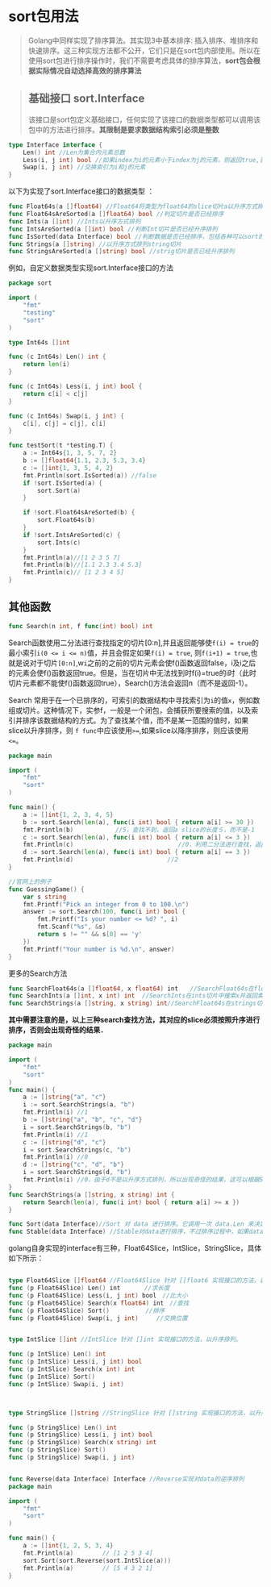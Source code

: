 # sort包用法
> Golang中同样实现了排序算法。其实现3中基本排序: 插入排序、堆排序和快速排序。这三种实现方法都不公开，它们只是在sort包内部使用。所以在使用sort包进行排序操作时，我们不需要考虑具体的排序算法，**sort包会根据实际情况自动选择高效的排序算法**

> ## 基础接口 sort.Interface
> 该接口是sort包定义基础接口，任何实现了该接口的数据类型都可以调用该包中的方法进行排序。**其限制是要求数据结构索引必须是整数**
> 
```go
type Interface interface {
    Len() int //Len为集合内元素总数
    Less(i, j int) bool //如果index为i的元素小于index为j的元素，则返回true,否则返回 false
    Swap(i, j int) //交换索引为i和j的元素
}
```
以下为实现了sort.Interface接口的数据类型 ：

```go
func Float64s(a []float64) //Float64将类型为float64的slice切片a以升序方式排序
func Float64sAreSorted(a []float64) bool //判定切片是否已经排序
func Ints(a []int) //Ints以升序方式排列
func IntsAreSorted(a []int) bool //判断Int切片是否已经升序排列
func IsSorted(data Interface) bool //判断数据是否已经排序，包括各种可以sort的数据类型
func Strings(a []string) //以升序方式排列string切片
func StringsAreSorted(a []string) bool //strig切片是否已经升序排列
```

例如，自定义数据类型实现sort.Interface接口的方法

```go
package sort

import (
    "fmt"
    "testing"
    "sort"
)

type Int64s []int

func (c Int64s) Len() int {
    return len(i)
}

func (c Int64s) Less(i, j int) bool {
    return c[i] < c[j]
}

func (c Int64s) Swap(i, j int) {
    c[i], c[j] = c[j], c[i]
}

func testSort(t *testing.T) {
    a := Int64s{1, 3, 5, 7, 2}
    b := []float64{1.1, 2.3, 5.3, 3.4}
    c := []int{1, 3, 5, 4, 2}
    fmt.Println(sort.IsSorted(a)) //false
    if !sort.IsSorted(a) {
        sort.Sort(a) 
    }

    if !sort.Float64sAreSorted(b) {
        sort.Float64s(b)
    }
    if !sort.IntsAreSorted(c) {
        sort.Ints(c)
    }
    fmt.Println(a)//[1 2 3 5 7]
    fmt.Println(b)//[1.1 2.3 3.4 5.3]
    fmt.Println(c)// [1 2 3 4 5]
}
```

## 其他函数

```go
func Search(n int, f func(int) bool) int
```
Search函数使用二分法进行查找指定的切片[0:n],并且返回能够使`f(i) = true`的最小索引`i(0 <= i <= n)`值，并且会假定如果`f(i) = true`, 则`f(i+1) = true`,也就是说对于切片`[0:n]`,w`i`之前的之前的切片元素会使f()函数返回false，i及i之后的元素会使f()函数返回true。但是，当在切片中无法找到时f(i)=true的i时（此时切片元素都不能使f()函数返回true），Search()方法会返回n（而不是返回-1）。

Search 常用于在一个已排序的，可索引的数据结构中寻找索引为`i`的值`x`，例如数组或切片。这种情况下，实参f，一般是一个闭包，会捕获所要搜索的值，以及索引并排序该数据结构的方式。为了查找某个值，而不是某一范围的值时，如果slice以升序排序，则 `f func`中应该使用`>=`,如果slice以降序排序，则应该使用`<=`。

```go
package main

import (
    "fmt"
    "sort"
)

func main() {
    a := []int{1, 2, 3, 4, 5}
    b := sort.Search(len(a), func(i int) bool { return a[i] >= 30 })
    fmt.Println(b)　　　　　　　//5，查找不到，返回a slice的长度５，而不是-1
    c := sort.Search(len(a), func(i int) bool { return a[i] <= 3 })
    fmt.Println(c)                             //0，利用二分法进行查找，返回符合条件的最左边数值的index，即为０
    d := sort.Search(len(a), func(i int) bool { return a[i] == 3 })
    fmt.Println(d)                          //2　　　
}

//官网上的例子
func GuessingGame() {
    var s string
    fmt.Printf("Pick an integer from 0 to 100.\n")
    answer := sort.Search(100, func(i int) bool {
        fmt.Printf("Is your number <= %d? ", i)
        fmt.Scanf("%s", &s)
        return s != "" && s[0] == 'y'
    })
    fmt.Printf("Your number is %d.\n", answer)
}
```

更多的Search方法

```go
func SearchFloat64s(a []float64, x float64) int　　//SearchFloat64s在float64s切片中搜索x并返回索引如Search函数所述,返回可以插入x值的索引位置。如果x不存在，返回数组a的长度切片必须以升序排列
func SearchInts(a []int, x int) int  //SearchInts在ints切片中搜索x并返回索引如Search函数所述，返回可以插入x值的索引位置。如果x不存在，返回数组a的长度切片必须以升序排列
func SearchStrings(a []string, x string) int//SearchFloat64s在strings切片中搜索x并返回索引如Search函数所述，返回可以插入x值的索引位置。如果x不存在，返回数组a的长度切片必须以升序排列
```
**其中需要注意的是，以上三种search查找方法，其对应的slice必须按照升序进行排序，否则会出现奇怪的结果．**

```go
package main

import (
    "fmt"
    "sort"
)
func main() {
    a := []string{"a", "c"}
    i := sort.SearchStrings(a, "b")
    fmt.Println(i) //1
    b := []string{"a", "b", "c", "d"}
    i = sort.SearchStrings(b, "b")
    fmt.Println(i) //1
    c := []string{"d", "c"}
    i = sort.SearchStrings(c, "b")
    fmt.Println(i) //0
    d := []string{"c", "d", "b"}
    i = sort.SearchStrings(d, "b")
    fmt.Println(i) //0，由于d不是以升序方式排列，所以出现奇怪的结果，这可以根据SearchStrings的定义进行解释．见下方．
}
func SearchStrings(a []string, x string) int {
    return Search(len(a), func(i int) bool { return a[i] >= x })
}
```

```go
func Sort(data Interface)//Sort 对 data 进行排序。它调用一次 data.Len 来决定排序的长度 n，调用 data.Less 和 data.Swap 的开销为O(n*log(n))。此排序为不稳定排序。他根据不同形式决定使用不同的排序方式（插入排序，堆排序，快排）
func Stable(data Interface) //Stable对data进行排序，不过排序过程中，如果data中存在相等的元素，则他们原来的顺序不会改变，即如果有两个相等元素num,他们的初始index分别为i和j，并且i<j，则利用Stable对data进行排序后，i依然小于ｊ．直接利用sort进行排序则不能够保证这一点．
```

golang自身实现的interface有三种，Float64Slice，IntSlice，StringSlice，具体如下所示：
```go

type Float64Slice []float64 //Float64Slice 针对 []float6 实现接口的方法，以升序排列。
func (p Float64Slice) Len() int　　　　//求长度
func (p Float64Slice) Less(i, j int) bool　//比大小
func (p Float64Slice) Search(x float64) int　//查找
func (p Float64Slice) Sort()　　　　　　//排序
func (p Float64Slice) Swap(i, j int)　　　//交换位置


type IntSlice []int //IntSlice 针对 []int 实现接口的方法，以升序排列。

func (p IntSlice) Len() int
func (p IntSlice) Less(i, j int) bool
func (p IntSlice) Search(x int) int
func (p IntSlice) Sort()
func (p IntSlice) Swap(i, j int)



type StringSlice []string //StringSlice 针对 []string 实现接口的方法，以升序排列。

func (p StringSlice) Len() int
func (p StringSlice) Less(i, j int) bool
func (p StringSlice) Search(x string) int
func (p StringSlice) Sort()
func (p StringSlice) Swap(i, j int)


func Reverse(data Interface) Interface //Reverse实现对data的逆序排列
package main

import (
    "fmt"
    "sort"
)

func main() {
    a := []int{1, 2, 5, 3, 4}
    fmt.Println(a)        // [1 2 5 3 4]
    sort.Sort(sort.Reverse(sort.IntSlice(a)))
    fmt.Println(a)        // [5 4 3 2 1]
}
```